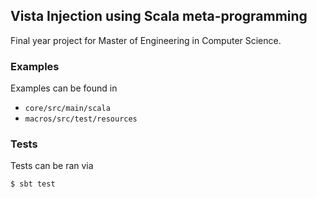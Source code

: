 ## Vista Injection using Scala meta-programming
Final year project for Master of Engineering in Computer Science.

### Examples
Examples can be found in 
* `core/src/main/scala`
* `macros/src/test/resources`

### Tests
Tests can be ran via
```
$ sbt test
```
